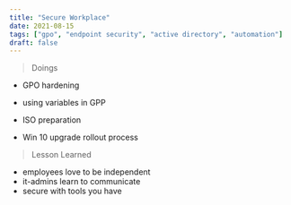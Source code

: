 ```yaml
---
title: "Secure Workplace"
date: 2021-08-15
tags: ["gpo", "endpoint security", "active directory", "automation"]
draft: false
---
```


> Doings

- GPO hardening
- using variables in GPP 

- ISO preparation
- Win 10 upgrade rollout process

> Lesson Learned

- employees love to be independent 
- it-admins learn to communicate
- secure with tools you have





